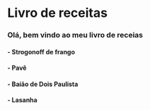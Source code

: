 # Livro de receitas

### Olá, bem vindo ao meu livro de receias

#### - Strogonoff de frango
#### - Pavê
#### - Baião de Dois Paulista
#### - Lasanha

